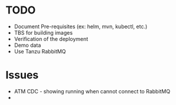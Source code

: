 # TODO


- Document Pre-requisites (ex: helm, mvn, kubectl, etc.)
- TBS for building images
- Verification of the deployment
- Demo data
- Use Tanzu RabbitMQ

# Issues

- ATM CDC - showing running when cannot connect to RabbitMQ
- 